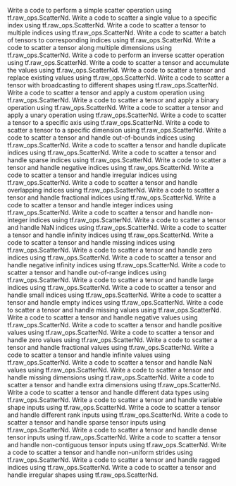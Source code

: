 Write a code to perform a simple scatter operation using tf.raw_ops.ScatterNd.
Write a code to scatter a single value to a specific index using tf.raw_ops.ScatterNd.
Write a code to scatter a tensor to multiple indices using tf.raw_ops.ScatterNd.
Write a code to scatter a batch of tensors to corresponding indices using tf.raw_ops.ScatterNd.
Write a code to scatter a tensor along multiple dimensions using tf.raw_ops.ScatterNd.
Write a code to perform an inverse scatter operation using tf.raw_ops.ScatterNd.
Write a code to scatter a tensor and accumulate the values using tf.raw_ops.ScatterNd.
Write a code to scatter a tensor and replace existing values using tf.raw_ops.ScatterNd.
Write a code to scatter a tensor with broadcasting to different shapes using tf.raw_ops.ScatterNd.
Write a code to scatter a tensor and apply a custom operation using tf.raw_ops.ScatterNd.
Write a code to scatter a tensor and apply a binary operation using tf.raw_ops.ScatterNd.
Write a code to scatter a tensor and apply a unary operation using tf.raw_ops.ScatterNd.
Write a code to scatter a tensor to a specific axis using tf.raw_ops.ScatterNd.
Write a code to scatter a tensor to a specific dimension using tf.raw_ops.ScatterNd.
Write a code to scatter a tensor and handle out-of-bounds indices using tf.raw_ops.ScatterNd.
Write a code to scatter a tensor and handle duplicate indices using tf.raw_ops.ScatterNd.
Write a code to scatter a tensor and handle sparse indices using tf.raw_ops.ScatterNd.
Write a code to scatter a tensor and handle negative indices using tf.raw_ops.ScatterNd.
Write a code to scatter a tensor and handle irregular indices using tf.raw_ops.ScatterNd.
Write a code to scatter a tensor and handle overlapping indices using tf.raw_ops.ScatterNd.
Write a code to scatter a tensor and handle fractional indices using tf.raw_ops.ScatterNd.
Write a code to scatter a tensor and handle integer indices using tf.raw_ops.ScatterNd.
Write a code to scatter a tensor and handle non-integer indices using tf.raw_ops.ScatterNd.
Write a code to scatter a tensor and handle NaN indices using tf.raw_ops.ScatterNd.
Write a code to scatter a tensor and handle infinity indices using tf.raw_ops.ScatterNd.
Write a code to scatter a tensor and handle missing indices using tf.raw_ops.ScatterNd.
Write a code to scatter a tensor and handle zero indices using tf.raw_ops.ScatterNd.
Write a code to scatter a tensor and handle negative infinity indices using tf.raw_ops.ScatterNd.
Write a code to scatter a tensor and handle out-of-range indices using tf.raw_ops.ScatterNd.
Write a code to scatter a tensor and handle large indices using tf.raw_ops.ScatterNd.
Write a code to scatter a tensor and handle small indices using tf.raw_ops.ScatterNd.
Write a code to scatter a tensor and handle empty indices using tf.raw_ops.ScatterNd.
Write a code to scatter a tensor and handle missing values using tf.raw_ops.ScatterNd.
Write a code to scatter a tensor and handle negative values using tf.raw_ops.ScatterNd.
Write a code to scatter a tensor and handle positive values using tf.raw_ops.ScatterNd.
Write a code to scatter a tensor and handle zero values using tf.raw_ops.ScatterNd.
Write a code to scatter a tensor and handle fractional values using tf.raw_ops.ScatterNd.
Write a code to scatter a tensor and handle infinite values using tf.raw_ops.ScatterNd.
Write a code to scatter a tensor and handle NaN values using tf.raw_ops.ScatterNd.
Write a code to scatter a tensor and handle missing dimensions using tf.raw_ops.ScatterNd.
Write a code to scatter a tensor and handle extra dimensions using tf.raw_ops.ScatterNd.
Write a code to scatter a tensor and handle different data types using tf.raw_ops.ScatterNd.
Write a code to scatter a tensor and handle variable shape inputs using tf.raw_ops.ScatterNd.
Write a code to scatter a tensor and handle different rank inputs using tf.raw_ops.ScatterNd.
Write a code to scatter a tensor and handle sparse tensor inputs using tf.raw_ops.ScatterNd.
Write a code to scatter a tensor and handle dense tensor inputs using tf.raw_ops.ScatterNd.
Write a code to scatter a tensor and handle non-contiguous tensor inputs using tf.raw_ops.ScatterNd.
Write a code to scatter a tensor and handle non-uniform strides using tf.raw_ops.ScatterNd.
Write a code to scatter a tensor and handle ragged indices using tf.raw_ops.ScatterNd.
Write a code to scatter a tensor and handle irregular shapes using tf.raw_ops.ScatterNd.